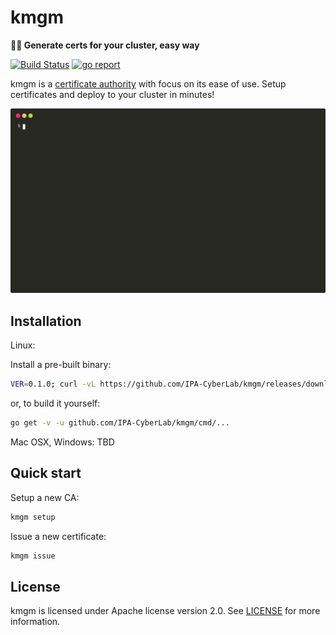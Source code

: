 # kmgm
**:closed_lock_with_key::link: Generate certs for your cluster, easy way**

[![Build Status][gh-actions-badge]][gh-actions]
[![go report][go-report-badge]][go-report]

kmgm is a [certificate authority](https://en.wikipedia.org/wiki/Certificate_authority) with focus on its ease of use. Setup certificates and deploy to your cluster in minutes!

![demo session][demo-session-svg]

## Installation

Linux:

Install a pre-built binary:

```sh
VER=0.1.0; curl -vL https://github.com/IPA-CyberLab/kmgm/releases/download/v${VER}/kmgm_${VER}_Linux_x86_64.tar.gz | tar zx -C /usr/local/bin kmgm
```

or, to build it yourself:

```sh
go get -v -u github.com/IPA-CyberLab/kmgm/cmd/... 
```

Mac OSX, Windows: TBD

## Quick start

Setup a new CA:
```sh
kmgm setup
```

Issue a new certificate:
```sh
kmgm issue
```

## License

kmgm is licensed under Apache license version 2.0. See [LICENSE](https://github.com/IPA-CyberLab/kmgm/blob/master/LICENSE) for more information.

<!-- Markdown link & img dfn's -->
[go-report-badge]: https://goreportcard.com/badge/github.com/IPA-CyberLab/kmgm
[go-report]: https://goreportcard.com/report/github.com/IPA-CyberLab/kmgm
[gh-actions-badge]: https://github.com/IPA-CyberLab/kmgm/workflows/Test%20and%20Release/badge.svg
[gh-actions]: https://github.com/IPA-CyberLab/kmgm/actions
[demo-session-svg]: https://raw.githubusercontent.com/IPA-CyberLab/kmgm/master/docs/demo.svg
